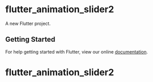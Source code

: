 # flutter_animation_slider2

A new Flutter project.

## Getting Started

For help getting started with Flutter, view our online
[documentation](https://flutter.io/).
# flutter_animation_slider2

